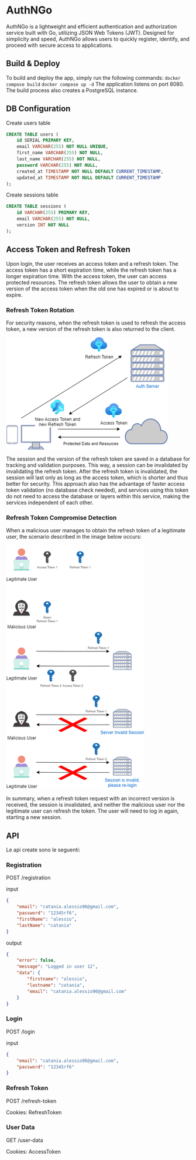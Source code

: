 # AuthNGo

AuthNGo is a lightweight and efficient authentication and authorization service built with Go, utilizing JSON Web Tokens (JWT). Designed for simplicity and speed, AuthNGo allows users to quickly register, identify, and proceed with secure access to applications.

## Build & Deploy

To build and deploy the app, simply run the following commands:
```docker compose build```
```docker compose up -d```
The application listens on port 8080.
The build process also creates a PostgreSQL instance.

## DB Configuration

Create users table

```sql
CREATE TABLE users (
    id SERIAL PRIMARY KEY,
    email VARCHAR(255) NOT NULL UNIQUE,
    first_name VARCHAR(255) NOT NULL,
    last_name VARCHAR(255) NOT NULL,
    password VARCHAR(255) NOT NULL,
    created_at TIMESTAMP NOT NULL DEFAULT CURRENT_TIMESTAMP,
    updated_at TIMESTAMP NOT NULL DEFAULT CURRENT_TIMESTAMP
);
```

Create sessions table

```sql
CREATE TABLE sessions (
    id VARCHAR(255) PRIMARY KEY,
    email VARCHAR(255) NOT NULL,
    version INT NOT NULL
);
```

## Access Token and Refresh Token

Upon login, the user receives an access token and a refresh token. The access token has a short expiration time, while the refresh token has a longer expiration time.
With the access token, the user can access protected resources. The refresh token allows the user to obtain a new version of the access token when the old one has expired or is about to expire.

### Refresh Token Rotation

For security reasons, when the refresh token is used to refresh the access token, a new version of the refresh token is also returned to the client.

![diagram](./authNGo-refresh.png)

The session and the version of the refresh token are saved in a database for tracking and validation purposes. This way, a session can be invalidated by invalidating the refresh token. After the refresh token is invalidated, the session will last only as long as the access token, which is shorter and thus better for security.
This approach also has the advantage of faster access token validation (no database check needed), and services using this token do not need to access the database or layers within this service, making the services independent of each other.

### Refresh Token Compromise Detection

When a malicious user manages to obtain the refresh token of a legitimate user, the scenario described in the image below occurs:

![diagram](./authNGo-example.png)

In summary, when a refresh token request with an incorrect version is received, the session is invalidated, and neither the malicious user nor the legitimate user can refresh the token. The user will need to log in again, starting a new session.

## API

Le api create sono le seguenti:

### Registration

POST /registration

input

```json
{
    "email": "catania.alessio96@gmail.com",
    "password": "12345rf6",
    "firstName": "alessio",
    "lastName": "catania"
}
```

output

```json
{
    "error": false,
    "message": "Logged in user 12",
    "data": {
        "firstname": "alessio",
        "lastname": "catania",
        "email": "catania.alessio96@gmail.com"
    }
}
```

### Login

POST /login

input

```json
{
    "email": "catania.alessio96@gmail.com",
    "password": "12345rf6"
}
```

### Refresh Token

POST /refresh-token

Cookies: RefreshToken

### User Data

GET /user-data

Cookies: AccessToken

